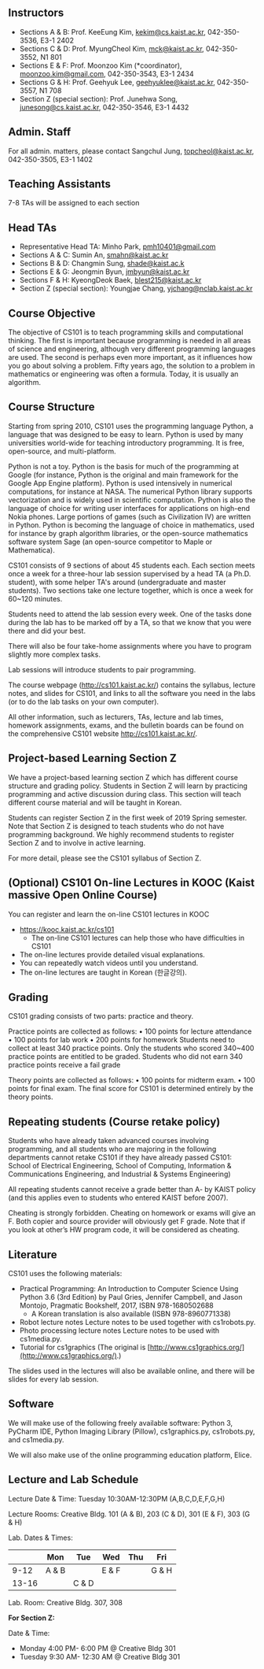 
## Instructors
- Sections A & B: Prof. KeeEung Kim, kekim@cs.kaist.ac.kr, 042-350-3536, E3-1 2402 
- Sections C & D: Prof. MyungCheol Kim, mck@kaist.ac.kr, 042-350-3552, N1 801
- Sections E & F: Prof. Moonzoo Kim (*coordinator), moonzoo.kim@gmail.com, 042-350-3543, E3-1 2434 
- Sections G & H: Prof. Geehyuk Lee, geehyuklee@kaist.ac.kr, 042-350-3557, N1 708
- Section Z (special section): Prof. Junehwa Song, junesong@cs.kaist.ac.kr, 042-350-3546, E3-1 4432

## Admin. Staff
For all admin. matters, please contact Sangchul Jung, topcheol@kaist.ac.kr, 042-350-3505, E3-1 1402

## Teaching Assistants
7-8 TAs will be assigned to each section

## Head TAs 
- Representative Head TA: Minho Park, pmh10401@gmail.com
- Sections A & C:  Sumin An, smahn@kaist.ac.kr
- Sections B & D:  Changmin Sung, shade@kaist.ac.k
- Sections E & G:  Jeongmin Byun, jmbyun@kaist.ac.kr
- Sections F & H:  KyeongDeok Baek, blest215@kaist.ac.kr
- Section Z (special section):  Youngjae Chang, yjchang@nclab.kaist.ac.kr
  
## Course Objective
The objective of CS101 is to teach programming skills and computational thinking. The first is important because programming is needed in all areas of science and engineering, although very different programming languages are used. The second is perhaps even more important, as it influences how you go about solving a problem. Fifty years ago, the solution to a problem in mathematics or engineering was often a formula. Today, it is usually an algorithm.
 
## Course Structure
Starting from spring 2010, CS101 uses the programming language Python, a language that was designed to be easy to learn. Python is used by many universities world-wide for teaching introductory programming. It is free, open-source, and multi-platform.
 
Python is not a toy. Python is the basis for much of the programming at Google (for instance, Python is the original and main framework for the Google App Engine platform). Python is used intensively in numerical computations, for instance at NASA. The numerical Python library supports vectorization and is widely used in scientific computation. Python is also the language of choice for writing user interfaces for applications on high-end Nokia phones. Large portions of games (such as Civilization IV) are written in Python. Python is becoming the language of choice in mathematics, used for instance by graph algorithm libraries, or the open-source mathematics software system Sage (an open-source competitor to Maple or Mathematica).
 
CS101 consists of 9 sections of about 45 students each. Each section meets once a week for a three-hour lab session supervised by a head TA (a Ph.D. student), with some helper TA's around (undergraduate and master students). Two sections take one lecture together, which is once a week for 60~120 minutes.
 
Students need to attend the lab session every week. One of the tasks done during the lab has to be marked off by a TA, so that we know that you were there and did your best.
 
There will also be four take-home assignments where you have to program slightly more complex tasks.
 
Lab sessions will introduce students to pair programming.
 
The course webpage (http://cs101.kaist.ac.kr/) contains the syllabus, lecture notes, and slides for CS101, and links to all the software you need in the labs (or to do the lab tasks on your own computer).
 
All other information, such as lecturers, TAs, lecture and lab times, homework assignments, exams, and the bulletin boards can be found on the comprehensive CS101 website http://cs101.kaist.ac.kr/.

## Project-based Learning Section Z
We have a project-based learning section Z which has different course structure and grading policy. Students in Section Z will learn by practicing programming and active discussion during class. This section will teach different course material and will be taught in Korean.  

Students can register Section Z in the first week of 2019 Spring semester.  Note that Section Z is designed to teach students who do not have programming background. We highly recommend students to register Section Z and to involve in active learning.

For more detail, please see the CS101 syllabus of Section Z.

## (Optional) CS101 On-line Lectures in KOOC (Kaist massive Open Online Course)
You can register and learn the on-line CS101 lectures in KOOC 
-	https://kooc.kaist.ac.kr/cs101
    - The on-line CS101 lectures can help those who have difficulties in CS101
-	The on-line lectures provide detailed visual explanations.
-	You can repeatedly watch videos until you understand.
-	The on-line lectures are taught in Korean (한글강의).  

## Grading
CS101 grading consists of two parts: practice and theory.
 
Practice points are collected as follows:
• 100 points for lecture attendance
• 100 points for lab work
• 200 points for homework
Students need to collect at least 340 practice points. Only the students who scored 340~400 practice points are entitled to be graded. Students who did not earn 340 practice points receive a fail grade
 
Theory points are collected as follows:
• 100 points for midterm exam.
• 100 points for final exam.
 The final score for CS101 is determined entirely by the theory points.

## Repeating students (Course retake policy)
Students who have already taken advanced courses involving programming, and all students who are majoring in the following departments cannot retake CS101 if they have already passed CS101: School of Electrical Engineering, School of Computing, Information & Communications Engineering, and Industrial & Systems Engineering)
 
All repeating students cannot receive a grade better than A- by KAIST policy (and this applies even to students who entered KAIST before 2007).
 
Cheating is strongly forbidden. Cheating on homework or exams will give an F. Both copier and source provider will obviously get F grade. Note that if you look at other’s HW program code, it will be considered as cheating.
  
## Literature
CS101 uses the following materials:
-	Practical Programming: An Introduction to Computer Science Using Python 3.6 (3rd Edition) by Paul Gries, Jennifer Campbell, and Jason Montojo, Pragmatic Bookshelf, 2017, ISBN 978-1680502688
    -	A Korean translation is also available (ISBN 978-8960771338)
-	Robot lecture notes Lecture notes to be used together with cs1robots.py.
-	Photo processing lecture notes Lecture notes to be used with cs1media.py.
-	Tutorial for cs1graphics (The original is [http://www.cs1graphics.org/](http://www.cs1graphics.org/).)

The slides used in the lectures will also be available online, and there will be slides for every lab session.
 
## Software
We will make use of the following freely available software: Python 3, PyCharm IDE, Python Imaging Library (Pillow), cs1graphics.py, cs1robots.py, and cs1media.py.

We will also make use of the online programming education platform, Elice.
 
## Lecture and Lab Schedule
Lecture Date & Time: Tuesday 10:30AM-12:30PM  (A,B,C,D,E,F,G,H)

Lecture Rooms: Creative Bldg. 101 (A & B), 203 (C & D), 301 (E & F), 303 (G & H) 

Lab. Dates & Times: 
 
|       | Mon   | Tue   | Wed   | Thu | Fri   |
|-------|-------|-------|-------|-----|-------|
| 9-12  | A & B |       | E & F |     | G & H |
| 13-16 |       | C & D |       |     |       |
 

 

Lab. Room: Creative Bldg. 307, 308

**For Section Z:**

Date & Time:

- Monday  4:00 PM- 6:00 PM @ Creative Bldg 301
- Tuesday 9:30 AM- 12:30 AM @ Creative Bldg 301 


